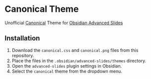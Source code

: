 # Canonical Theme

Unofficial [Canonical](https://canonical.com) Theme for [Obsidian Advanced Slides](https://github.com/MSzturc/obsidian-advanced-slides)

## Installation

1. Download the `canonical.css` and `canonical.png` files from this repository.
2. Place the files in the `.obsidian/advanced-slides/themes` directory.
3. Open the `advanced-slides` plugin settings in Obsidian.
4. Select the `canonical` theme from the dropdown menu.
